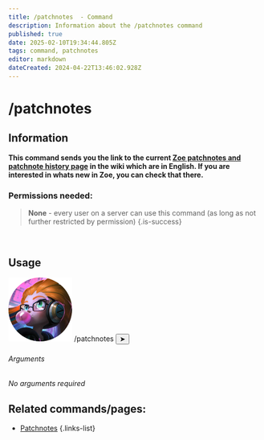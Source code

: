```yaml
---
title: /patchnotes  - Command
description: Information about the /patchnotes command
published: true
date: 2025-02-10T19:34:44.805Z
tags: command, patchnotes
editor: markdown
dateCreated: 2024-04-22T13:46:02.928Z
---
```


# /patchnotes
## Information
**This command sends you the link to the current [Zoe patchnotes and patchnote history page](/en/patchnotes) in the wiki which are in English. If you are interested in whats new in Zoe, you can check that there.**
<br>

### Permissions needed:
>**None** - every user on a server can use this command (as long as not further restricted by permission) {.is-success}

<br>

## Usage
<div class="discord-preview">
    <div class="dcp-chatbar">
        <img src="/zoe_logo.png" class="dcp-avatar">
        <span class="dcp-command">/patchnotes</span>
        <button class="dcp-send-btn">&#10148;</button> 
    </div>
</div>

###### Arguments
*No arguments required*
<br>
## Related commands/pages:
- [Patchnotes](/en/patchnotes/)
{.links-list}